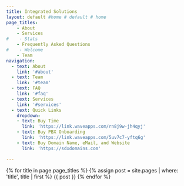```yaml
---
title: Integrated Solutions
layout: default #home # default # home
page_titles:
    - About
    - Services
#    - Stats
    - Frequently Asked Questions
#    - Welcome
    - Team
navigation:
  - text: About
    link: '#about'
  - text: Team
    link: '#team'
  - text: FAQ
    link: '#faq'
  - text: Services
    link: '#services'
  - text: Quick Links
    dropdown:
    - text: Buy Time
      link: 'https://link.waveapps.com/rn8j9w-jh4qyj'
    - text: Buy PBX Onboarding
      link: 'https://link.waveapps.com/5uv7c7-yftq6g'
    - text: Buy Domain Name, eMail, and Website
      link: 'https://sdxdomains.com'

---
```

{% for title in page.page_titles %}
  {% assign post = site.pages | where: 'title', title | first %}
  {{ post }}
{% endfor %}

